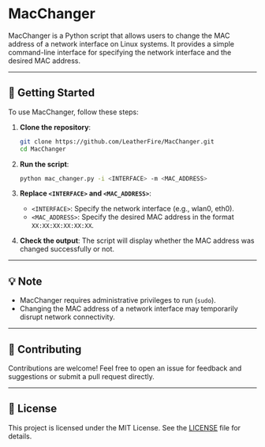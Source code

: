 # MacChanger

MacChanger is a Python script that allows users to change the MAC address of a network interface on Linux systems. It provides a simple command-line interface for specifying the network interface and the desired MAC address.

---

## 🚀 Getting Started

To use MacChanger, follow these steps:

1. **Clone the repository**:
   ```sh
   git clone https://github.com/LeatherFire/MacChanger.git
   cd MacChanger
   ```

2. **Run the script**:
   ```sh
   python mac_changer.py -i <INTERFACE> -m <MAC_ADDRESS>
   ```

3. **Replace `<INTERFACE>` and `<MAC_ADDRESS>`**:
   - `<INTERFACE>`: Specify the network interface (e.g., wlan0, eth0).
   - `<MAC_ADDRESS>`: Specify the desired MAC address in the format `XX:XX:XX:XX:XX:XX`.

4. **Check the output**:
   The script will display whether the MAC address was changed successfully or not.

---

## 💡 Note

- MacChanger requires administrative privileges to run (`sudo`).
- Changing the MAC address of a network interface may temporarily disrupt network connectivity.

---

## 🤝 Contributing

Contributions are welcome! Feel free to open an issue for feedback and suggestions or submit a pull request directly.

---

## 📝 License

This project is licensed under the MIT License. See the [LICENSE](LICENSE) file for details.
